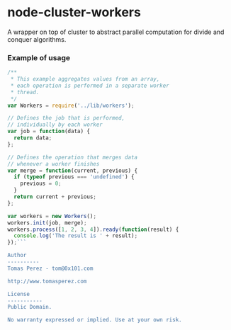# node-cluster-workers
A wrapper on top of cluster to abstract parallel computation for divide and conquer algorithms.

### Example of usage

```javascript
/**
 * This example aggregates values from an array,
 * each operation is performed in a separate worker
 * thread.
 */
var Workers = require('../lib/workers');

// Defines the job that is performed,
// individually by each worker
var job = function(data) {
  return data;
};

// Defines the operation that merges data
// whenever a worker finishes
var merge = function(current, previous) {
  if (typeof previous === 'undefined') {
    previous = 0;
  }
  return current + previous;
};

var workers = new Workers();
workers.init(job, merge);
workers.process([1, 2, 3, 4]).ready(function(result) {
  console.log('The result is ' + result);
});```

Author
----------
Tomas Perez - tom@0x101.com

http://www.tomasperez.com

License
-----------
Public Domain.

No warranty expressed or implied. Use at your own risk.
